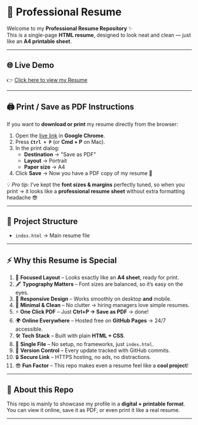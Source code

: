 # 📄 Professional Resume  

Welcome to my **Professional Resume Repository** ✨  
This is a single-page **HTML resume**, designed to look neat and clean — just like an **A4 printable sheet**.  

---

## 🌐 Live Demo  
👉 [Click here to view my Resume](https://jeromemcjedidiah.github.io/Professional-Resume/)  

---

## 🖨️ Print / Save as PDF Instructions  
If you want to **download or print** my resume directly from the browser:  

1. Open the [live link](https://jeromemcjedidiah.github.io/Professional-Resume/) in **Google Chrome**.  
2. Press **`Ctrl + P`** (or **Cmd + P** on Mac).  
3. In the print dialog:  
   - **Destination** → "Save as PDF"  
   - **Layout** → Portrait  
   - **Paper size** → A4  
4. Click **Save** → Now you have a PDF copy of my resume 🎉  

💡 *Pro tip:* I’ve kept the **font sizes & margins** perfectly tuned, so when you print → it looks like a **professional resume sheet** without extra formatting headache 😎  

---

## 📂 Project Structure  
- `index.html` → Main resume file  

---

## ⚡ Why this Resume is Special  

1. 🎯 **Focused Layout** – Looks exactly like an **A4 sheet**, ready for print.  
2. 🖋️ **Typography Matters** – Font sizes are balanced, so it’s easy on the eyes.  
3. 📱 **Responsive Design** – Works smoothly on desktop **and** mobile.  
4. 🎨 **Minimal & Clean** – No clutter → hiring managers love simple resumes.  
5. ⚡ **One Click PDF** – Just **Ctrl+P → Save as PDF** → done!  
6. 🌍 **Online Everywhere** – Hosted free on **GitHub Pages** → 24/7 accessible.  
7. 🛠️ **Tech Stack** – Built with plain **HTML + CSS**.  
8. 📂 **Single File** – No setup, no frameworks, just `index.html`.  
9. 💾 **Version Control** – Every update tracked with GitHub commits.  
10. 🔒 **Secure Link** – HTTPS hosting, no ads, no distractions.  
11. 😎 **Fun Factor** – This repo makes even a resume feel like a **cool project**!  

---

## 🤝 About this Repo  
This repo is mainly to showcase my profile in a **digital + printable format**.  
You can view it online, save it as PDF, or even print it like a real resume.  

---
